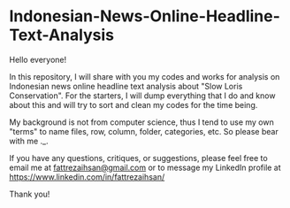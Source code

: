 # Indonesian-News-Online-Headline-Text-Analysis
Hello everyone!

In this repository, I will share with you my codes and works for analysis on Indonesian news online headline text analysis about "Slow Loris Conservation". For the starters, I will dump everything that I do and know about this and will try to sort and clean my codes for the time being.

My background is not from computer science, thus I tend to use my own "terms" to name files, row, column, folder, categories, etc. So please bear with me ._.

If you have any questions, critiques, or suggestions, please feel free to email me at fattrezaihsan@gmail.com or to message my LinkedIn profile at https://www.linkedin.com/in/fattrezaihsan/

Thank you!
